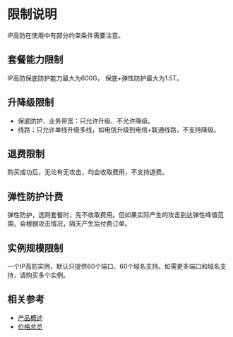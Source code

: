 # 限制说明

IP高防在使用中有部分约束条件需要注意。

## 套餐能力限制
IP高防保底防护能力最大为600G， 保底+弹性防护最大为1.5T。

## 升降级限制
- 保底防护、业务带宽：只允许升级、不允许降级。
- 线路：只允许单线升级多线，如电信升级到电信+联通线路，不支持降级。

## 退费限制
购买成功后，无论有无攻击，均会收取费用，不支持退费。

## 弹性防护计费
弹性防护，选购套餐时，先不收取费用。但如果实际产生的攻击到达弹性峰值范围，会根据攻击情况，隔天产生后付费订单。

## 实例规模限制
一个IP高防实例，默认只提供60个端口、60个域名支持。如需更多端口和域名支持，请购买多个实例。

## 相关参考

- [产品概述](../Introduction/Product-Overview.md)
- [价格总览](../Pricing/Price-Overview.md)
